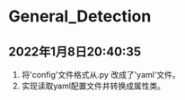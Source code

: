 # General_Detection

## 2022年1月8日20:40:35

1. 将'config'文件格式从.py 改成了'yaml'文件。
2. 实现读取yaml配置文件并转换成属性类。
